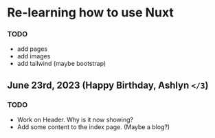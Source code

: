 # Re-learning how to use Nuxt

### TODO
- add pages
- add images
- add tailwind (maybe bootstrap)

## June 23rd, 2023 (Happy Birthday, Ashlyn `</3`)

### TODO
- Work on Header. Why is it now showing? 
- Add some content to the index page. (Maybe a blog?)